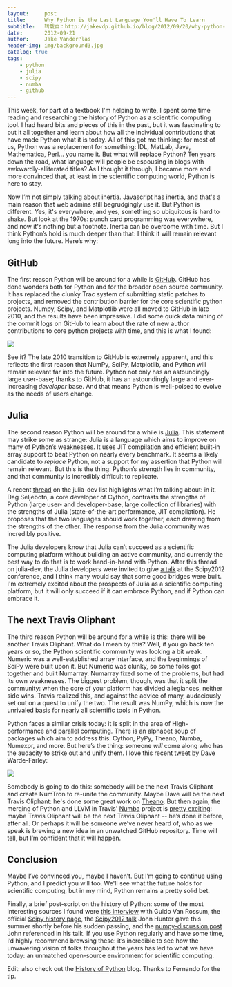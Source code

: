```yaml
---
layout:     post
title:      Why Python is the Last Language You'll Have To Learn
subtitle:   转载自：http://jakevdp.github.io/blog/2012/09/20/why-python-is-the-last/
date:       2012-09-21
author:     Jake VanderPlas
header-img: img/background3.jpg
catalog: true
tags:
    - python
    - julia
    - scipy
    - numba
    - github
---
```


This week, for part of a textbook I'm helping to write,
I spent some time reading and researching the history of Python as
a scientific computing tool. I had heard bits and pieces of this in the past,
but it was fascinating to put it all together and learn about how all the
individual contributions that have made Python what it is today.
All of this got me thinking: for most of us, Python was a replacement for
something: IDL, MatLab, Java, Mathematica, Perl... you name it.
But what will replace Python?
Ten years down the road, what language will people be espousing in
blogs with awkwardly-alliterated titles? As I thought it through, I
became more and more convinced that, at least in the scientific computing
world, Python is here to stay.

Now I’m not simply talking about inertia. Javascript has inertia, and that's
a main reason that web admins still begrudgingly use it. But Python is 
different. Yes, it's everywhere, and yes, something so ubiquitous is
hard to shake. But look at the 1970s: punch card programming was
everywhere, and now it's nothing but a footnote. Inertia can be overcome
with time. But I think Python’s hold is much deeper than that: I think it
will remain relevant long into the future. Here’s why:

## GitHub

The first reason Python will be around for a while is
[GitHub](http://github.com/.). GitHub has done wonders both for Python
and for the broader open source community. 
It has replaced the clunky Trac system of
submitting static patches to projects, and removed the contribution barrier
for the core scientific python projects. Numpy, Scipy, and Matplotlib were
all moved to GitHub in late 2010, and the results have been impressive.
I did some quick data mining of the commit logs on GitHub to learn
about the rate of new author contributions to core python projects with
time, and this is what I found:

![](http://jakevdp.github.io/figures/author_count.png)


See it? The late 2010 transition to GitHub is extremely apparent,
and this reflects the first reason that NumPy, SciPy, Matplotlib,
and Python will remain relevant far into the future.
Python not only has an astoundingly large user-base; thanks to GitHub,
it has an astoundingly large and ever-increasing *developer* base.
And that means Python is well-poised to evolve as the needs of users change.

## Julia

The second reason Python will be around for a while is 
[Julia](http://julialang.org/). This statement may strike some as strange:
Julia is a 
language which aims to improve on many of Python’s weaknesses.
It uses JIT compilation and efficient built-in array 
support to beat Python on nearly every benchmark. It seems a likely 
candidate to *replace* Python, not a support for my assertion that Python will 
remain relevant. But this is the thing: Python’s strength lies in community, 
and that community is incredibly difficult to replicate.

A recent
[thread](https://groups.google.com/forum?fromgroups=#!topic/julia-dev/YftOOEfcwrk)
on the julia-dev list highlights what I’m talking about:
in it, Dag Seljebotn, a core developer of Cython, contrasts the
strengths of Python (large user- and developer-base, large collection of
libraries) with the strengths of Julia (state-of-the-art performance,
JIT compilation). He
proposes that the two languages should work together, each drawing from the
strengths of the other. The response from the Julia community was incredibly
positive.

The Julia developers know that Julia can’t succeed as a scientific
computing platform without building an active community, and currently the
best way to do that is to work hand-in-hand with Python. After this thread
on julia-dev, the Julia developers were invited to give 
[a talk](http://pyvideo.org/video/1204/julia-a-fast-dynamic-language-for-technical-comp) 
at the Scipy2012 conference,
and I think many would say that some good bridges were built.
I'm extremely excited about the prospects of Julia as a scientific computing
platform, but it will only succeed if it can embrace Python, and if Python
can embrace it.

## The next Travis Oliphant

The third reason Python will be around for a while is this: there will be 
another Travis Oliphant. What do I mean by this? Well, if you go back 
ten years or so, the Python scientific community was looking a bit weak.
Numeric was a 
well-established array interface, and the beginnings of SciPy were built 
upon it. But Numeric was clunky, so some folks got together and built 
Numarray. Numarray fixed some of the problems, but had its own weaknesses.
The biggest problem, though, was that it split the community:
when the core of your platform has divided allegiances, neither side wins.
Travis realized this, and against the advice of many, audaciously set out 
on a quest to unify the two. The result was NumPy, which is now the 
unrivaled basis for nearly all scientific tools in Python.

Python faces a similar crisis today: it is split in the area of
High-performance and parallel computing. There is an alphabet soup of 
packages which aim to address this:
Cython, PyPy, Theano, Numba, Numexpr, and more. But 
here’s the thing: someone *will* come along who has the audacity to strike
out and unify them. I love this recent
[tweet](http://twitter.com/dwf/status/246756226367643650) by Dave Warde-Farley:

![](http://jakevdp.github.io/images/dwf_tweet.png)


Somebody is going to do this: somebody will be the next Travis Oliphant
and create NumTron to re-unite the community.
Maybe Dave will be the next Travis Oliphant: he's done some great work on
[Theano](http://deeplearning.net/software/theano).
But then again, the merging of Python and LLVM in Travis'
[Numba](http://numba.pydata.org/) project is
[pretty exciting](http://jakevdp.github.io/blog/2012/08/24/numba-vs-cython):
maybe Travis Oliphant will be the next Travis Oliphant --
he’s done it before, after all. Or perhaps it will be someone
we’ve never heard of, who as we speak is brewing a new idea in
an unwatched GitHub repository. Time will tell,
but I’m confident that it will happen.

## Conclusion

Maybe I’ve convinced you, maybe I haven’t. But I’m going to continue using 
Python, and I predict you will too. We'll see what the future holds for 
scientific computing, but in my mind, Python remains a pretty solid bet.

Finally, a brief post-script on the history of Python:
some of the most interesting sources I found were
[this interview](http://www.artima.com/intv/pythonP.html) with Guido Van Rossum,
the official [Scipy history page](http://www.scipy.org/History_of_SciPy), the
[Scipy2012 talk](http://pyvideo.org/video/1192/matplotlib-lessons-from-middle-age-or-how-you)
John Hunter gave this summer shortly before his sudden passing,
and the [numpy-discussion post](http://mail.scipy.org/pipermail/numpy-discussion/2012-February/060640.html)
John referenced in his talk. If you use Python regularly and have some
time, I’d highly recommend browsing these: it’s incredible to see
how the unwavering vision of folks throughout the years has led to what we
have today: an unmatched open-source environment for scientific computing.

Edit: also check out the
[History of Python](http://python-history.blogspot.com/) blog. Thanks to
Fernando for the tip.

